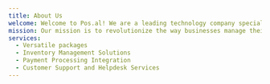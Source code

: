 ```yaml
---
title: About Us
welcome: Welcome to Pos.al! We are a leading technology company specializing in providing cutting-edge point-of-sale (POS) solutions for businesses of all sizes. With a strong commitment to innovation and customer satisfaction, we have become a trusted partner for businesses looking to streamline their sales operations and enhance customer experiences.
mission: Our mission is to revolutionize the way businesses manage their sales processes. We combine advanced technology with user-friendly interfaces to create this powerful POS platform that empower businesses to thrive in today's competitive market.
services:
  - Versatile packages
  - Inventory Management Solutions
  - Payment Processing Integration
  - Customer Support and Helpdesk Services
---
```


